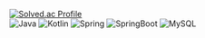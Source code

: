[![Solved.ac Profile](http://mazassumnida.wtf/api/v2/generate_badge?boj=khyoo96)](https://solved.ac/khyoo96/)
</br>
![Java](https://img.shields.io/badge/java-%23ED8B00.svg?style=for-the-badge&logo=openjdk&logoColor=white) 
![Kotlin](https://img.shields.io/badge/kotlin-%237F52FF.svg?style=for-the-badge&logo=kotlin&logoColor=white) 
![Spring](https://img.shields.io/badge/spring-%236DB33F.svg?style=for-the-badge&logo=spring&logoColor=white) 
![SpringBoot](https://img.shields.io/badge/springboot-6DB33F?style=for-the-badge&logo=springboot&logoColor=white) 
![MySQL](https://img.shields.io/badge/mysql-4479A1.svg?style=for-the-badge&logo=mysql&logoColor=white)
